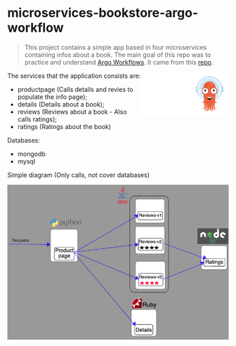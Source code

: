 # microservices-bookstore-argo-workflow 

>  This project contains a simple app based in four microservices containing infos about a book. The main goal of this repo was to practice and understand [Argo Workflows](https://argoproj.github.io/workflows/). It came from this [repo](https://github.com/hashlab/hiring/tree/master/challenges/pt-br/infra-dev-challenge).

<div align=>
	<img align="right" width="200px" src=/.github/assets/img/argo-logo.png>
</div>

The services that the application consists are:

- productpage (Calls details and revies to populate the info page);
- details (Details about a book);
- reviews (Reviews about a book - Also calls ratings);
- ratings (Ratings about the book)

Databases:
- mongodb
- mysql


Simple diagram (Only calls, not cover databases)

![Diagram](/.github/assets/img/bookinfo.png)

